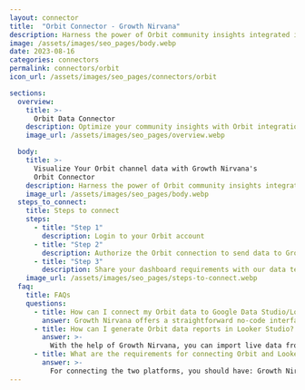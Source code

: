 ```yaml
---
layout: connector
title:  "Orbit Connector - Growth Nirvana"
description: Harness the power of Orbit community insights integrated into Looker Studio for strategic community engagement decisions.
image: /assets/images/seo_pages/body.webp
date: 2023-08-16
categories: connectors
permalink: connectors/orbit
icon_url: /assets/images/seo_pages/connectors/orbit

sections:
  overview:
    title: >-
      Orbit Data Connector
    description: Optimize your community insights with Orbit integration. Seamlessly merge community engagement data from Orbit with Looker Studio's analytical capabilities, unlocking insights that drive community strategies, member engagement, and operational excellence.
    image_url: /assets/images/seo_pages/overview.webp

  body:
    title: >-
      Visualize Your Orbit channel data with Growth Nirvana's
      Orbit Connector
    description: Harness the power of Orbit community insights integrated into Looker Studio for strategic community engagement decisions.
    image_url: /assets/images/seo_pages/body.webp
  steps_to_connect:
    title: Steps to connect
    steps:
      - title: "Step 1"
        description: Login to your Orbit account
      - title: "Step 2"
        description: Authorize the Orbit connection to send data to Growth Nirvana
      - title: "Step 3"
        description: Share your dashboard requirements with our data team. We will build the report for you.
    image_url: /assets/images/seo_pages/steps-to-connect.webp
  faq:
    title: FAQs
    questions:
      - title: How can I connect my Orbit data to Google Data Studio/Looker Studio?
        answer: Growth Nirvana offers a straightforward no-code interface to connect to Orbit data sources.
      - title: How can I generate Orbit data reports in Looker Studio?
        answer: >-
          With the help of Growth Nirvana, you can import live data from Orbit into Looker Studio. These data can be viewed in charts, tables, and dashboards to generate branded reports that can be shared instantly.
      - title: What are the requirements for connecting Orbit and Looker Studio?
        answer: >-
          For connecting the two platforms, you should have: Growth Nirvana Account and Orbit Ads Account
---
```

